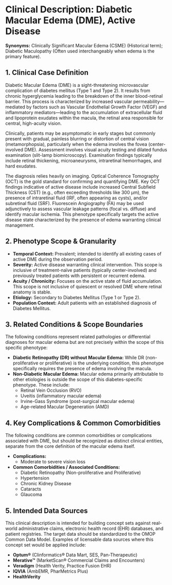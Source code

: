 # Clinical Description: Diabetic Macular Edema (DME), Active Disease

**Synonyms:** Clinically Significant Macular Edema (CSME) (Historical term); Diabetic Maculopathy (Often used interchangeably when edema is the primary feature).

## 1\. Clinical Case Definition

Diabetic Macular Edema (DME) is a sight-threatening microvascular complication of diabetes mellitus (Type 1 and Type 2). It results from chronic hyperglycemia leading to the breakdown of the inner blood-retinal barrier. This process is characterized by increased vascular permeability—mediated by factors such as Vascular Endothelial Growth Factor (VEGF) and inflammatory mediators—leading to the accumulation of extracellular fluid and lipoprotein exudates within the macula, the retinal area responsible for central, high-acuity vision.

Clinically, patients may be asymptomatic in early stages but commonly present with gradual, painless blurring or distortion of central vision (metamorphopsia), particularly when the edema involves the fovea (center-involved DME). Assessment involves visual acuity testing and dilated fundus examination (slit-lamp biomicroscopy). Examination findings typically include retinal thickening, microaneurysms, intraretinal hemorrhages, and hard exudates.

The diagnosis relies heavily on imaging. Optical Coherence Tomography (OCT) is the gold standard for confirming and quantifying DME. Key OCT findings indicative of active disease include increased Central Subfield Thickness (CST) (e.g., often exceeding thresholds like 300 µm), the presence of intraretinal fluid (IRF, often appearing as cysts), and/or subretinal fluid (SRF). Fluorescein Angiography (FA) may be used adjunctively to assess vascular leakage patterns (focal vs. diffuse) and identify macular ischemia. This phenotype specifically targets the active disease state characterized by the presence of edema warranting clinical management.

## 2\. Phenotype Scope & Granularity

* **Temporal Context:** Prevalent; intended to identify all existing cases of active DME during the observation period.  
* **Severity:** Active disease warranting clinical intervention. This scope is inclusive of treatment-naïve patients (typically center-involved) and previously treated patients with persistent or recurrent edema.  
* **Acuity / Chronicity:** Focuses on the active state of fluid accumulation. This scope is not inclusive of quiescent or resolved DME where retinal anatomy is stable.  
* **Etiology:** Secondary to Diabetes Mellitus (Type 1 or Type 2).  
* **Population Context:** Adult patients with an established diagnosis of Diabetes Mellitus.

## 3\. Related Conditions & Scope Boundaries

The following conditions represent related pathologies or differential diagnoses for macular edema but are not precisely within the scope of this specific phenotype:

* **Diabetic Retinopathy (DR) without Macular Edema:** While DR (non-proliferative or proliferative) is the underlying condition, this phenotype specifically requires the presence of edema involving the macula.  
* **Non-Diabetic Macular Edema:** Macular edema primarily attributable to other etiologies is outside the scope of this diabetes-specific phenotype. These include:  
  * Retinal Vein Occlusion (RVO)  
  * Uveitis (inflammatory macular edema)  
  * Irvine-Gass Syndrome (post-surgical macular edema)  
  * Age-related Macular Degeneration (AMD)

## 4\. Key Complications & Common Comorbidities

The following conditions are common comorbidities or complications associated with DME, but should be recognized as distinct clinical entities, separate from the core definition of the macular edema itself.

* **Complications:**  
  * Moderate to severe vision loss  
* **Common Comorbidities / Associated Conditions:**  
  * Diabetic Retinopathy (Non-proliferative and Proliferative)  
  * Hypertension  
  * Chronic Kidney Disease  
  * Cataracts  
  * Glaucoma

## 5\. Intended Data Sources

This clinical description is intended for building concept sets against real-world administrative claims, electronic health record (EHR) databases, and patient registries. The target data should be standardized to the OMOP Common Data Model. Examples of licensable data sources where this concept set would be applied include:

* **Optum®** (Clinformatics® Data Mart, SES, Pan-Therapeutic)  
* **Merative™** (MarketScan® Commercial Claims and Encounters)  
* **Veradigm** (Health Verity, Practice Fusion EHR)  
* **IQVIA** (AmbEMR, PharMetrics Plus)  
* **HealthVerity**

